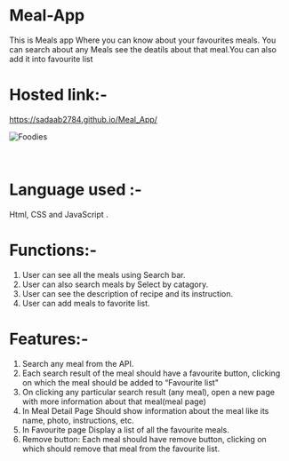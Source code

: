 # Meal-App

This is Meals app Where you can know about your favourites meals. You can search about any Meals see the deatils about that meal.You can also add it into favourite list

# Hosted link:-
https://sadaab2784.github.io/Meal_App/

![Foodies](https://user-images.githubusercontent.com/106314415/199707080-95ac7fc2-8c93-4033-bc41-6703d964dff8.png)

<br/>



# Language used :- 
Html, CSS and JavaScript . 
# Functions:-
1. User can see all the meals using Search bar.
2. User can also search meals by Select by catagory.
3. User can see the description of recipe and its instruction.
4. User can add meals to favorite list.
# Features:- 
1. Search any meal from the API.
2. Each search result of the meal should have a favourite button, clicking on which the meal should be added to “Favourite list"
3. On clicking any particular search result (any meal), open a new page with more information about that meal(meal page)
4. In Meal Detail Page Should show information about the meal like its name, photo, instructions, etc.
5. In Favourite page Display a list of all the favourite meals.
6. Remove button: Each meal should have remove button, clicking on which should remove that meal from the favourite list.
